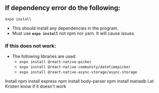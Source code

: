 
## If dependency error do the following:
`expo install`


* This should install any dependencies in the program.
* Must use **`expo install`** not npm nor yarn. It will cause issues. 
 

### If this does not work:
* The following libraries are used
  *  `expo install @react-native-picker`
  *  `expo install @react-native-community/datetimepicker`
  *  `expo install @react-native-async-storage/async-storage`

Install 
npm install express
npm install body-parser
npm install mariadb
Let Kristen know if it doesn't work


